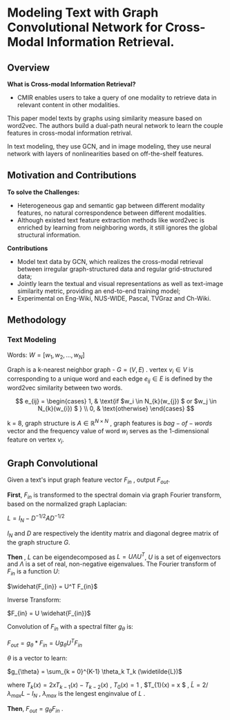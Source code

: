 # Modeling Text with Graph Convolutional Network for Cross-Modal Information Retrieval.

## Overview

**What is Cross-modal Information Retrieval?**

- CMIR enables users to take a query of one modality to retrieve data in relevant content in other modalities.

This paper model texts by graphs using similarity measure based on word2vec. The authors build a dual-path neural network to learn the couple features in cross-modal information retrival.

In text modeling, they use GCN, and in image modeling, they use neural network with layers of nonlinearities  based on off-the-shelf features.

## Motivation and Contributions

**To solve the Challenges:** 

- Heterogeneous gap and semantic gap between different modality features, no natural correspondence between different modalities. 
- Although existed text feature extraction methods like word2vec is enriched by learning from neighboring words, it still ignores the global structural information. 

**Contributions**

- Model text data by GCN, which realizes the cross-modal retrieval between irregular graph-structured data and regular grid-structured data;
- Jointly learn the textual and visual representations as well as text-image similarity metric, providing an end-to-end training model;
- Experimental on Eng-Wiki, NUS-WIDE, Pascal, TVGraz and Ch-Wiki.

## Methodology

### Text Modeling

Words: $W = [w_1,w_2,...,w_N]$

Graph is a k-nearest neighbor graph - $G = (V,E)$ . vertex $v_i \in V$ is corresponding to a unique word and each edge $e_{ij} \in E$ is defined by the word2vec similarity between two words.

$$  e_{ij} =    \begin{cases}      1,  & \text{if $w_i \in N_{k}(w_{j}) $ or $w_j \in N_{k}(w_{i}) $ } \\      0, & \text{otherwise}    \end{cases} $$

k = 8, graph structure is $A \in \mathbb{R}^{N \times N}$ , graph features is $bag-of-words$ vector and the frequency value of word $w_i$ serves as the 1-dimensional feature on vertex $v_i$.

## Graph Convolutional

Given a text's input graph feature vector $F_{in}$ , output $F_{out}$.

**First**, $F_{in}$ is transformed to the spectral domain via graph Fourier transform, based on the normalized graph Laplacian:

$L = I_N - D^{-1/2}AD^{-1/2}$

$I_N$ and $D$ are respectively the identity matrix and diagonal degree matrix of the graph structure $G$.

**Then** , $L$ can be eigendecomposed as $L = U \Lambda U^{T}$, $U$ is a set of eigenvectors and $\Lambda$ is a set of real, non-negative eigenvalues. The Fourier transform of $F_{in}$ is a function $U$:

$\widehat{F_{in}} = U^T F_{in}$

Inverse Transform:

$F_{in} = U \widehat{F_{in}}$

Convolution of $F_{in}$ with a spectral filter $g_{\theta}$ is:

$F_{out} = g_{\theta} * F_{in} = U g_{\theta}U^{T}F_{in}$

$\theta$ is a vector to learn:

$g_{\theta} = \sum_{k = 0}^{K-1} \theta_k T_k (\widetilde{L})$

where $T_{k}(x) = 2xT_{k-1}(x) - T_{k-2}(x)$ , $T_{0}(x) = 1$ , $T_{1}(x) = x $ , $\widetilde{L} = 2/\lambda_{max}L - I_N$ , $\lambda_{max}$ is the lengest enginvalue of $L$ .

**Then**, $F_{out} = g_{\theta}F_{in}$ .